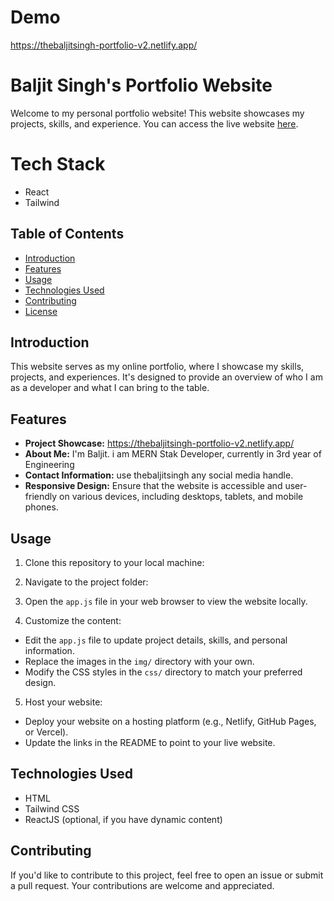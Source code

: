 # Demo
https://thebaljitsingh-portfolio-v2.netlify.app/

# Baljit Singh's Portfolio Website

Welcome to my personal portfolio website! This website showcases my projects, skills, and experience. You can access the live website [here](https://thebaljitsingh-portfolio-v2.netlify.app/).

# Tech Stack
- React
- Tailwind

## Table of Contents
- [Introduction](#introduction)
- [Features](#features)
- [Usage](#usage)
- [Technologies Used](#technologies-used)
- [Contributing](#contributing)
- [License](#license)

## Introduction

This website serves as my online portfolio, where I showcase my skills, projects, and experiences. It's designed to provide an overview of who I am as a developer and what I can bring to the table.

## Features

- **Project Showcase:** https://thebaljitsingh-portfolio-v2.netlify.app/
- **About Me:** I'm Baljit. i am MERN Stak Developer, currently in 3rd year of Engineering
- **Contact Information:** use thebaljitsingh any social media handle.
- **Responsive Design:** Ensure that the website is accessible and user-friendly on various devices, including desktops, tablets, and mobile phones.

## Usage

1. Clone this repository to your local machine:
2. Navigate to the project folder:

3. Open the `app.js` file in your web browser to view the website locally.

4. Customize the content:
- Edit the `app.js` file to update project details, skills, and personal information.
- Replace the images in the `img/` directory with your own.
- Modify the CSS styles in the `css/` directory to match your preferred design.

5. Host your website:
- Deploy your website on a hosting platform (e.g., Netlify, GitHub Pages, or Vercel).
- Update the links in the README to point to your live website.

## Technologies Used

- HTML
- Tailwind CSS
- ReactJS (optional, if you have dynamic content)
 
## Contributing

If you'd like to contribute to this project, feel free to open an issue or submit a pull request. Your contributions are welcome and appreciated.


